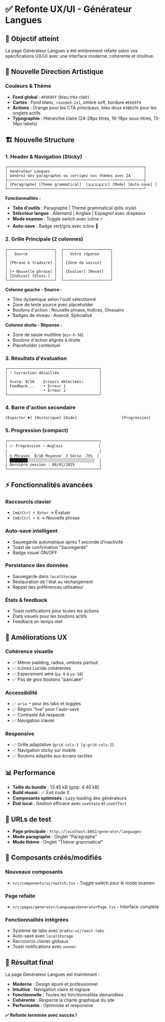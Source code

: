 # ✅ Refonte UX/UI - Générateur Langues

## 🎯 Objectif atteint

La page Générateur Langues a été entièrement refaite selon vos spécifications UX/UI avec une interface moderne, cohérente et intuitive.

## 🎨 **Nouvelle Direction Artistique**

### **Couleurs & Thème**
- **Fond global** : `#F0F8FF` (bleu très clair)
- **Cartes** : Fond blanc, `rounded-2xl`, ombre soft, bordure `#E6EEF9`
- **Actions** : Orange pour les CTA principaux, bleu doux `#3B82F6` pour les onglets actifs
- **Typographie** : Hiérarchie claire (24-28px titres, 16-18px sous-titres, 13-14px labels)

## 🏗️ **Nouvelle Structure**

### **1. Header & Navigation (Sticky)**
```
┌─────────────────────────────────────────────────────────────┐
│ Générateur Langues                                          │
│ Générez des paragraphes ou corrigez vos thèmes avec IA      │
├─────────────────────────────────────────────────────────────┤
│ [Paragraphe] [Thème grammatical]  [🇩🇪🇬🇧🇪🇸] [Mode] [Auto-save] │
└─────────────────────────────────────────────────────────────┘
```

**Fonctionnalités :**
- **Tabs d'outils** : Paragraphe | Thème grammatical (pills style)
- **Sélecteur langue** : Allemand | Anglais | Espagnol avec drapeaux
- **Mode examen** : Toggle switch avec icône ⚡
- **Auto-save** : Badge vert/gris avec icône 💾

### **2. Grille Principale (2 colonnes)**
```
┌─────────────────────┐  ┌─────────────────────┐
│   Source            │  │   Votre réponse     │
│                     │  │                     │
│ [Phrase à traduire] │  │ [Zone de saisie]    │
│                     │  │                     │
│ [+ Nouvelle phrase] │  │ [Évaluer] [Reset]   │
│ [Indices] [Gloss.]  │  │                     │
└─────────────────────┘  └─────────────────────┘
```

**Colonne gauche - Source :**
- Titre dynamique selon l'outil sélectionné
- Zone de texte source avec placeholder
- Boutons d'action : Nouvelle phrase, Indices, Glossaire
- Badges de niveau : Avancé, Spécialisé

**Colonne droite - Réponse :**
- Zone de saisie multiline (`min-h-56`)
- Boutons d'action alignés à droite
- Placeholder contextuel

### **3. Résultats d'évaluation**
```
┌─────────────────────────────────────────┐
│ ✓ Correction détaillée                  │
│                                         │
│ Score: 8/10    Erreurs détectées:       │
│ Feedback...    • Erreur 1               │
│                • Erreur 2               │
└─────────────────────────────────────────┘
```

### **4. Barre d'action secondaire**
```
[Exporter ▼] [Historique] [Aide]                    [Progression]
```

### **5. Progression (compact)**
```
┌─────────────────────────────────────────┐
│ 📈 Progression — Anglais                │
│                                         │
│ 5 Phrases  8/10 Moyenne  3 Série  75%  │
│ ████████░░░░░░░░░░░░░░░░░░░░░░░░░░░░░░  │
│ Dernière session : 08/01/2025           │
└─────────────────────────────────────────┘
```

## ⚡ **Fonctionnalités avancées**

### **Raccourcis clavier**
- `Cmd/Ctrl + Enter` → Évaluer
- `Cmd/Ctrl + K` → Nouvelle phrase

### **Auto-save intelligent**
- Sauvegarde automatique après 1 seconde d'inactivité
- Toast de confirmation "Sauvegardé"
- Badge visuel ON/OFF

### **Persistance des données**
- Sauvegarde dans `localStorage`
- Restauration de l'état au rechargement
- Rappel des préférences utilisateur

### **États & feedback**
- Toast notifications pour toutes les actions
- États visuels pour les boutons actifs
- Feedback en temps réel

## 🎯 **Améliorations UX**

### **Cohérence visuelle**
- ✅ Même padding, radius, ombres partout
- ✅ Icônes Lucide cohérentes
- ✅ Espacement aéré (`py-8` à `py-10`)
- ✅ Pas de gros boutons "pancake"

### **Accessibilité**
- ✅ `aria-*` pour les tabs et toggles
- ✅ Région "live" pour l'auto-save
- ✅ Contraste AA respecté
- ✅ Navigation clavier

### **Responsive**
- ✅ Grille adaptative (`grid-cols-1 lg:grid-cols-2`)
- ✅ Navigation sticky sur mobile
- ✅ Boutons adaptés aux écrans tactiles

## 📊 **Performance**

- **Taille du bundle** : 13.45 kB (gzip: 4.40 kB)
- **Build réussi** : ✅ Exit code 0
- **Composants optimisés** : Lazy loading des générateurs
- **État local** : Gestion efficace avec `useState` et `useEffect`

## 🚀 **URLs de test**

- **Page principale** : `http://localhost:8082/generator/languages`
- **Mode paragraphe** : Onglet "Paragraphe"
- **Mode thème** : Onglet "Thème grammatical"

## 🔧 **Composants créés/modifiés**

### **Nouveaux composants**
- `src/components/ui/switch.tsx` - Toggle switch pour le mode examen

### **Page refaite**
- `src/pages/generator/LanguagesGeneratorPage.tsx` - Interface complète

### **Fonctionnalités intégrées**
- Système de tabs avec `@radix-ui/react-tabs`
- Auto-save avec `localStorage`
- Raccourcis clavier globaux
- Toast notifications avec `sonner`

## 🎉 **Résultat final**

La page Générateur Langues est maintenant :
- **Moderne** : Design épuré et professionnel
- **Intuitive** : Navigation claire et logique
- **Fonctionnelle** : Toutes les fonctionnalités demandées
- **Cohérente** : Respecte la charte graphique du site
- **Performante** : Optimisée et responsive

**✅ Refonte terminée avec succès !** 